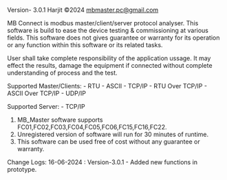 Version- 3.0.1
Harjit ©2024
mbmaster.pc@gmail.com

MB Connect is modbus master/client/server protocol analyser. This software is build to ease the device testing & commissioning at various fields. This software does not gives guarantee or warranty for its operation or any function within this software or its related tasks.

User shall take complete responsibility of the application ussage. It may effect the results, damage the equipment if connected without complete understanding of process and the test. 

Supported Master/Clients:
     - RTU
     - ASCII
     - TCP/IP
     - RTU Over TCP/IP
     - ASCII Over TCP/IP
     - UDP/IP

Supported Server:
     - TCP/IP

1) MB_Master software supports FC01,FC02,FC03,FC04,FC05,FC06,FC15,FC16,FC22.
2) Unregistered version of software will run for 30 minutes of runtime.
3) This software can be used free of cost without any guarantee or warranty.

Change Logs:
16-06-2024 : Version-3.0.1 - Added new functions in prototype.

